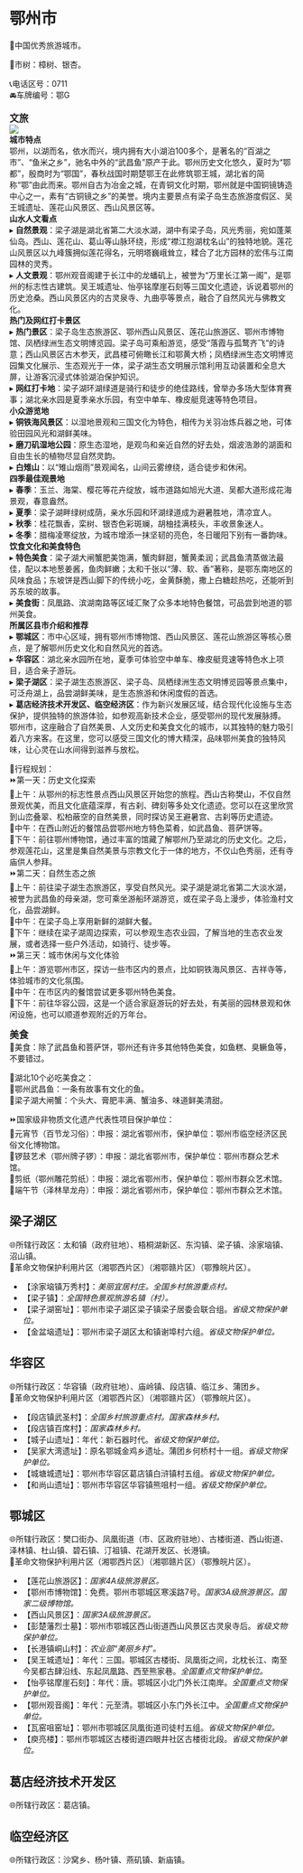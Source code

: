 # 鄂州市  
🏅中国优秀旅游城市。  

🌳市树：樟树、银杏。  

📞电话区号：0711  
🚘车牌编号：鄂G  

<big>**文旅**</big>  
![](https://boot-img.xuexi.cn/image/1005/process/9c7fee5d03ed4aa9b2d113c7bbffa3a2.jpg)  
**城市特点**  
鄂州，以湖而名，依水而兴，境内拥有大小湖泊100多个，是著名的“百湖之市”、“鱼米之乡”，驰名中外的“武昌鱼”原产于此。鄂州历史文化悠久，夏时为“鄂都”，殷商时为“鄂国”，春秋战国时期楚鄂王在此修筑鄂王城，湖北省的简称“鄂”由此而来。鄂州自古为冶金之城，在青铜文化时期，鄂州就是中国铜镜铸造中心之一，素有“古铜镜之乡”的美誉。境内主要景点有梁子岛生态旅游度假区、吴王城遗址、莲花山风景区、西山风景区等。  
**山水人文看点**  
▸ **自然景观**：梁子湖是湖北省第二大淡水湖，湖中有梁子岛，风光秀丽，宛如蓬莱仙岛。西山、莲花山、葛山等山脉环绕，形成“襟江抱湖枕名山”的独特地貌。莲花山风景区以九峰簇拥似莲花得名，元明塔巍峨耸立，糅合了北方园林的宏伟与江南园林的灵秀。  
▸ **人文景观**：鄂州观音阁建于长江中的龙蟠矶上，被誉为“万里长江第一阁”，是鄂州的标志性古建筑。吴王城遗址、怡亭铭摩崖石刻等三国文化遗迹，诉说着鄂州的历史沧桑。西山风景区内的古灵泉寺、九曲亭等景点，融合了自然风光与佛教文化。  
**热门及网红打卡景区**  
▸ **热门景区**：梁子岛生态旅游区、鄂州西山风景区、莲花山旅游区、鄂州市博物馆、凤栖绿洲生态文明博览园。梁子岛可乘船游览，感受“落霞与孤鹜齐飞”的诗意；西山风景区古木参天，武昌楼可俯瞰长江和鄂黄大桥；凤栖绿洲生态文明博览园集文化展示、生态观光于一体，梁子湖生态文明展示馆利用互动装置和全息大屏，让游客沉浸式体验湖泊保护知识。  
▸ **网红打卡地**：梁子湖环湖绿道是骑行和徒步的绝佳路线，曾举办多场大型体育赛事；湖北亲水园是夏季亲水乐园，有空中单车、橡皮艇竞速等特色项目。  
**小众游览地**  
▸ **铜铁海风景区**：以湿地景观和三国文化为特色，相传为关羽冶炼兵器之地，可体验田园风光和湖鲜美味。  
▸ **磨刀矶湿地公园**：原生态湿地，是观鸟和亲近自然的好去处，烟波浩渺的湖面和自由生长的植物尽显自然灵韵。  
▸ **白雉山**：以“雉山烟雨”景观闻名，山间云雾缭绕，适合徒步和休闲。  
**四季最佳观景地**  
▸ **春季**：玉兰、海棠、樱花等花卉绽放，城市道路如旭光大道、吴都大道形成花海景观，春意盎然。  
▸ **夏季**：梁子湖畔绿树成荫，亲水乐园和环湖绿道成为避暑胜地，清凉宜人。  
▸ **秋季**：桂花飘香，栾树、银杏色彩斑斓，胡柚挂满枝头，丰收景象迷人。  
▸ **冬季**：腊梅凌寒绽放，为城市增添一抹坚韧的亮色，冬日暖阳下别有一番韵味。  
**饮食文化和美食特色**  
▸ **特色美食**：梁子湖大闸蟹肥美饱满，蟹肉鲜甜，蟹黄柔润；武昌鱼清蒸做法最佳，配以本地葱姜酱，鱼肉鲜嫩；太和千张以“薄、软、香”著称，是鄂东南地区的风味食品；东坡饼是西山脚下的传统小吃，金黄酥脆，撒上白糖趁热吃，还能听到苏东坡的故事。  
▸ **美食街**：凤凰路、滨湖南路等区域汇聚了众多本地特色餐馆，可品尝到地道的鄂州美食。  
**所属区县市介绍和推荐**  
▸ **鄂城区**：市中心区域，拥有鄂州市博物馆、西山风景区、莲花山旅游区等核心景点，是了解鄂州历史文化和自然风光的首选。  
▸ **华容区**：湖北亲水园所在地，夏季可体验空中单车、橡皮艇竞速等特色水上项目，适合亲子游玩。  
▸ **梁子湖区**：梁子湖生态旅游区、梁子岛、凤栖绿洲生态文明博览园等景点集中，可泛舟湖上，品尝湖鲜美味，是生态旅游和休闲度假的首选。  
▸ **葛店经济技术开发区、临空经济区**：作为新兴发展区域，结合现代化设施与生态保护，提供独特的旅游体验，如参观高新技术企业，感受鄂州的现代发展脉搏。  
鄂州市，这座融合了自然美景、人文历史和美食文化的城市，以其独特的魅力吸引着八方来客。在这里，您可以感受三国文化的博大精深，品味鄂州美食的独特风味，让心灵在山水间得到滋养与放松。  

🧭行程规划：  
⏩第一天：历史文化探索  
🔸上午：从鄂州的标志性景点西山风景区开始您的旅程。西山古称樊山，不仅自然景观优美，而且文化底蕴深厚，有古刹、碑刻等多处文化遗迹。您可以在这里欣赏到山峦叠翠、松柏蔽空的自然美景，同时探访吴王避暑宫、古刹等历史遗迹。  
🔸中午：在西山附近的餐馆品尝鄂州地方特色菜肴，如武昌鱼、菩萨饼等。  
🔸下午：前往鄂州博物馆，通过丰富的馆藏了解鄂州乃至湖北的历史文化。之后，参观莲花山，这里是集自然美景与宗教文化于一体的地方，不仅山色秀丽，还有寺庙供人参拜。  
⏩第二天：自然生态之旅  
🔸上午：前往梁子湖生态旅游区，享受自然风光。梁子湖是湖北省第二大淡水湖，被誉为武昌鱼的母亲湖，您可乘坐游船环湖游览，或在梁子岛上漫步，体验渔村文化，品尝湖鲜。  
🔸中午：在梁子岛上享用新鲜的湖鲜大餐。  
🔸下午：继续在梁子湖周边探索，可以参观生态农业园，了解当地的生态农业发展，或者选择一些户外活动，如骑行、徒步等。  
⏩第三天：城市休闲与文化体验  
🔸上午：游览鄂州市区，探访一些市区内的景点，比如铜铁海风景区、吉祥寺等，体验城市的文化氛围。  
🔸中午：在市区内的餐馆尝试更多鄂州特色美食。  
🔸下午：前往华容公园，这是一个适合家庭游玩的好去处，有美丽的园林景观和休闲设施，也可以顺道参观附近的万年台。  

<big>**美食**</big>  
🍴美食：除了武昌鱼和菩萨饼，鄂州还有许多其他特色美食，如鱼糕、臭鳜鱼等，不要错过。  

🍴湖北10个必吃美食之：  
🔸鄂州武昌鱼：一条有故事有文化的鱼。  
🔸梁子湖大闸蟹：个头大、膏肥丰满、蟹油多、味道鲜美清甜。  

⏩国家级非物质文化遗产代表性项目保护单位：  
🔸元宵节（百节龙习俗）：申报：湖北省鄂州市，保护单位：鄂州市临空经济区民俗文化博物馆。  
🔸锣鼓艺术（鄂州牌子锣）：申报：湖北省鄂州市，保护单位：鄂州市群众艺术馆。  
🔸剪纸（鄂州雕花剪纸）：申报：湖北省鄂州市，保护单位：鄂州市群众艺术馆。  
🔸端午节（泽林旱龙舟）：申报：湖北省鄂州市，保护单位：鄂州市群众艺术馆。  

## 梁子湖区  
🌐所辖行政区：太和镇（政府驻地）、梧桐湖新区、东沟镇、梁子镇、涂家垴镇、沼山镇。  
🚩革命文物保护利用片区（湘鄂西片区）（湘鄂赣片区）（鄂豫皖片区）。  

* 【涂家垴镇万秀村】：*美丽宜居村庄。全国乡村旅游重点村。*  
* 【梁子镇】：*全国特色景观旅游名镇（村）。*  
* 【梁子湖窑址】：鄂州市梁子湖区梁子镇梁子居委会联合组。*省级文物保护单位。*  
* 【金盆垴遗址】：鄂州市梁子湖区太和镇谢埠村六组。*省级文物保护单位。*  

## 华容区  
🌐所辖行政区：华容镇（政府驻地）、庙岭镇、段店镇、临江乡、蒲团乡。  
🚩革命文物保护利用片区（湘鄂西片区）（湘鄂赣片区）（鄂豫皖片区）。  

* 【段店镇武圣村】：*全国乡村旅游重点村。国家森林乡村。*  
* 【段店镇百席村】：*国家森林乡村。*  
* 【城子山遗址】：年代：新石器时代。*省级文物保护单位。*  
* 【吴家大湾遗址】：原名鄂城金鸡乡遗址。蒲团乡何桥村十一组。*省级文物保护单位。*  
* 【城塘城遗址】：鄂州市华容区葛店镇白浒镇村五组。*省级文物保护单位。*  
* 【和尚山遗址】：鄂州市华容区华容镇熊咀村一组。*省级文物保护单位。*  

## 鄂城区  
🌐所辖行政区：樊口街办、凤凰街道（市、区政府驻地）、古楼街道、西山街道、泽林镇、杜山镇、碧石镇、汀祖镇、花湖开发区、长港镇。  
🚩革命文物保护利用片区（湘鄂西片区）（湘鄂赣片区）（鄂豫皖片区）。  

* 【莲花山旅游区】：*国家4A级旅游景区。*  
* 【鄂州市博物馆】：免费。鄂州市鄂城区寒溪路7号。*国家3A级旅游景区。国家二级博物馆。*  
* 【西山风景区】：*国家3A级旅游景区。*  
* 【彭楚藩烈士墓】：鄂州市鄂城区西山街道西山风景区古灵泉寺后。*省级文物保护单位。*  
* 【长港镇峒山村】：*农业部“美丽乡村”。*  
* 【吴王城遗址】：年代：三国。鄂城区古楼街、凤凰街之间，北枕长江、南至今吴都古肆沿线、东起凤凰路、西至熊家巷。*全国重点文物保护单位。*  
* 【怡亭铭摩崖石刻】：年代：唐。鄂城区小北门外长江南岸。*全国重点文物保护单位。*  
* 【鄂州观音阁】：年代：元至清。鄂城区小东门外长江中。*全国重点文物保护单位。*  
* 【瓦窑咀窑址】：鄂州市鄂城区凤凰街道司徒村五组。*省级文物保护单位。*  
* 【庾亮楼】：鄂州市鄂城区古楼街道四眼井社区古楼街北段。*省级文物保护单位。*  

## 葛店经济技术开发区  
🌐所辖行政区：葛店镇。  

## 临空经济区  
🌐所辖行政区：沙窝乡、杨叶镇、燕矶镇、新庙镇。  
<!-- Last processed: 2025-07-22 03:44:22 -->
